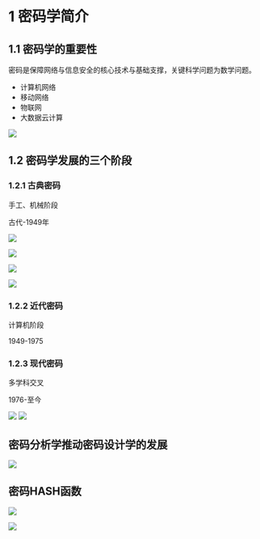 
# 1 密码学简介
## 1.1 密码学的重要性

密码是保障网络与信息安全的核心技术与基础支撑，关键科学问题为数学问题。
- 计算机网络
- 移动网络
- 物联网
- 大数据云计算

![](1-1_密码学五大属性.png)

## 1.2 密码学发展的三个阶段
### 1.2.1 古典密码
手工、机械阶段

古代-1949年

![](1-2-1_古典密码.png)

![](1-2-1_古典密码2.png)

![](1-2-1_古典密码3.png)

![](1-2-1_古典密码4.png)

### 1.2.2 近代密码
计算机阶段

1949-1975



### 1.2.3 现代密码
多学科交叉

1976-至今

![](1-2-2_现代密码学.png)
![](1-2-3_现代密码.png)

## 密码分析学推动密码设计学的发展
![](密码分析学.png)

## 密码HASH函数
![](密码HASH函数.png)

![](HASH函数抵抗基于数据篡改的所有攻击.png)
